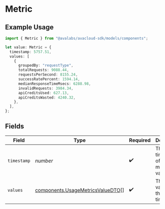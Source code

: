 # Metric

## Example Usage

```typescript
import { Metric } from "@avalabs/avacloud-sdk/models/components";

let value: Metric = {
  timestamp: 5757.51,
  values: [
    {
      groupedBy: "requestType",
      totalRequests: 9088.44,
      requestsPerSecond: 8155.24,
      successRatePercent: 1594.14,
      medianResponseTimeMsecs: 6288.98,
      invalidRequests: 3984.34,
      apiCreditsUsed: 627.13,
      apiCreditsWasted: 4240.32,
    },
  ],
};
```

## Fields

| Field                                                                                | Type                                                                                 | Required                                                                             | Description                                                                          |
| ------------------------------------------------------------------------------------ | ------------------------------------------------------------------------------------ | ------------------------------------------------------------------------------------ | ------------------------------------------------------------------------------------ |
| `timestamp`                                                                          | *number*                                                                             | :heavy_check_mark:                                                                   | The timestamp of the metrics value                                                   |
| `values`                                                                             | [components.UsageMetricsValueDTO](../../models/components/usagemetricsvaluedto.md)[] | :heavy_check_mark:                                                                   | The metrics values for the timestamp                                                 |